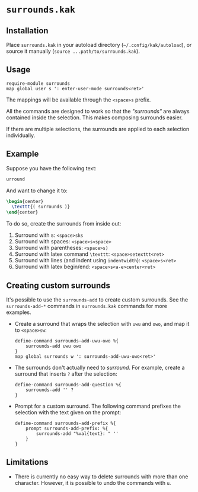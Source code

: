 # `surrounds.kak`

## Installation

Place `surrounds.kak` in your autoload directory
(`~/.config/kak/autoload`), or source it manually
(`source ...path/to/surrounds.kak`).

## Usage

``` kak
require-module surrounds
map global user s ': enter-user-mode surrounds<ret>'
```

The mappings will be available through the `<space>s` prefix.

All the commands are designed to work so that the *"surrounds"* are
always contained inside the selection. This makes composing surrounds
easier.

If there are multiple selections, the surrounds are applied to each
selection individually.

## Example

Suppose you have the following text:

``` latex
urround
```

And want to change it to:

``` latex
\begin{center}
  \texttt{( surrounds )}
\end{center}
```

To do so, create the surrounds from inside out:

1.  Surround with s: `<space>sks`
2.  Surround with spaces: `<space>s<space>`
3.  Surround with parentheses: `<space>s)`
4.  Surround with latex command `\texttt`: `<space>setexttt<ret>`
5.  Surround with lines (and indent using `indentwidth`):
    `<space>s<ret>`
6.  Surround with latex begin/end: `<space>s<a-e>center<ret>`

## Creating custom surrounds

It's possible to use the `surrounds-add` to create custom surrounds. See
the `surrounds-add-*` commands in `surrounds.kak` commands for more
examples.

-   Create a surround that wraps the selection with `uwu` and `owo`, and
    map it to `<space>sw`:

        define-command surrounds-add-uwu-owo %{
            surrounds-add uwu owo
        }
        map global surrounds w ': surrounds-add-uwu-owo<ret>'

-   The surrounds don't actually need to *surround*. For example, create
    a surround that inserts `?` after the selection:

        define-command surrounds-add-question %{
            surrounds-add '' ?
        }

-   Prompt for a custom surround. The following command prefixes the
    selection with the text given on the prompt:

        define-command surrounds-add-prefix %{
            prompt surrounds-add-prefix: %{
                surrounds-add "%val{text}: " ''
            }
        }

## Limitations

-   There is currently no easy way to delete surrounds with more than
    one character. However, it is possible to undo the commands with
    `u`.
